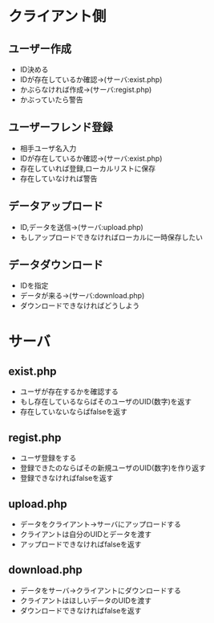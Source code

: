 
# クライアント側
## ユーザー作成
 - ID決める
 - IDが存在しているか確認->(サーバ:exist.php)
 - かぶらなければ作成->(サーバ:regist.php)
 - かぶっていたら警告

## ユーザーフレンド登録
 - 相手ユーザ名入力
 - IDが存在しているか確認->(サーバ:exist.php)
 - 存在していれば登録,ローカルリストに保存
 - 存在していなければ警告

## データアップロード
 - ID,データを送信->(サーバ:upload.php)
 - もしアップロードできなければローカルに一時保存したい

## データダウンロード
 - IDを指定
 - データが来る->(サーバ:download.php)
 - ダウンロードできなければどうしよう

# サーバ
## exist.php
 - ユーザが存在するかを確認する
 - もし存在しているならばそのユーザのUID(数字)を返す
 - 存在していないならばfalseを返す
 
## regist.php
 - ユーザ登録をする
 - 登録できたのならばその新規ユーザのUID(数字)を作り返す
 - 登録できなければfalseを返す
 
## upload.php
 - データをクライアント->サーバにアップロードする
 - クライアントは自分のUIDとデータを渡す
 - アップロードできなければfalseを返す
 
## download.php
 - データをサーバ->クライアントにダウンロードする
 - クライアントはほしいデータのUIDを渡す
 - ダウンロードできなければfalseを返す
 

